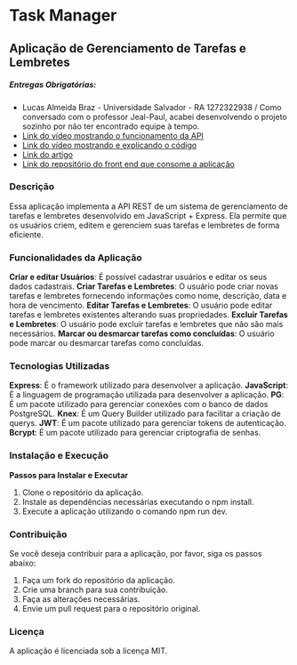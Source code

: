 # Task Manager
## Aplicação de Gerenciamento de Tarefas e Lembretes

##### Entregas Obrigatórias:
- Lucas Almeida Braz - Universidade Salvador - RA 1272322938 / Como conversado com o professor Jeal-Paul, acabei desenvolvendo o projeto sozinho por não ter encontrado equipe à tempo.
- [Link do vídeo mostrando o funcionamento da API](https://youtu.be/fJagLEqQKx0)
- [Link do vídeo mostrando e explicando o código](https://youtu.be/DzXIkXl5y9A)
- [Link do artigo](https://drive.google.com/file/d/1yBMxdZ5MZDpyXc3hhkdKgZU7Pvykp71y/view?usp=sharing)
- [Link do repositório do front end que consome a aplicação](https://github.com/almeidaxz/projeto_task_manager)

### Descrição
Essa aplicação implementa a API REST de um sistema de gerenciamento de tarefas e lembretes desenvolvido em JavaScript + Express. Ela permite que os usuários criem, editem e gerenciem suas tarefas e lembretes de forma eficiente.

### Funcionalidades da Aplicação
**Criar e editar Usuários**: É possível cadastrar usuários e editar os seus dados cadastrais.
**Criar Tarefas e Lembretes**: O usuário pode criar novas tarefas e lembretes fornecendo informações como nome, descrição, data e hora de vencimento.
**Editar Tarefas e Lembretes**: O usuário pode editar tarefas e lembretes existentes alterando suas propriedades.
**Excluir Tarefas e Lembretes**: O usuário pode excluir tarefas e lembretes que não são mais necessários.
**Marcar ou desmarcar tarefas como concluídas**: O usuário pode marcar ou desmarcar tarefas como concluídas.

### Tecnologias Utilizadas
**Express**: É o framework utilizado para desenvolver a aplicação.
**JavaScript**: É a linguagem de programação utilizada para desenvolver a aplicação.
**PG**: É um pacote utilizado para gerenciar conexões com o banco de dados PostgreSQL.
**Knex**: É um Query Builder utilizado para facilitar a criação de querys.
**JWT**: É um pacote utilizado para gerenciar tokens de autenticação.
**Bcrypt**: É um pacote utilizado para gerenciar criptografia de senhas.
### Instalação e Execução
**Passos para Instalar e Executar**
1. Clone o repositório da aplicação.
2. Instale as dependências necessárias executando o npm install.
3. Execute a aplicação utilizando o comando npm run dev.
### Contribuição
Se você deseja contribuir para a aplicação, por favor, siga os passos abaixo:

1. Faça um fork do repositório da aplicação.
2. Crie uma branch para sua contribuição.
3. Faça as alterações necessárias.
4. Envie um pull request para o repositório original.
### Licença
A aplicação é licenciada sob a licença MIT.